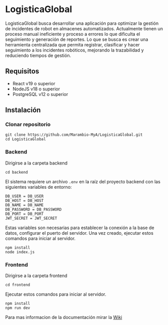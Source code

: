 # LogisticaGlobal

LogisticaGlobal busca desarrollar una aplicación para optimizar la gestión de incidentes de robot en almacenes automatizados. Actualmente tienen un proceso manual ineficiente y proceso a errores lo que dificulta el seguimiento y generación de reportes. Lo que se busca es crear una herramienta centralizada que permita registrar, clasificar y hacer seguimiento a los incidentes robóticos, mejorando la trazabilidad y reduciendo tiempos de gestión.

## Requisitos
- React 	v19 o superior
- NodeJS v18 o superior
- PostgreSQL v12 o superior

## Instalación
### Clonar repositorio
```
git clone https://github.com/Marambio-MyA/LogisticaGlobal.git
cd LogisticaGlobal
```
### Backend
Dirigirse a la carpeta backend
```
cd backend
```
El sistema requiere un archivo `.env` en la raíz del proyecto backend con las siguientes variables de entorno:
```
DB_USER = DB_USER
DB_HOST = DB_HOST
DB_NAME = DB_NAME
DB_PASSWORD = DB_PASSWORD
DB_PORT = DB_PORT
JWT_SECRET = JWT_SECRET
```

Estas variables son necesarias para establecer la conexión a la base de datos, configurar el puerto del servidor. Una vez creado, ejecutar estos comandos para iniciar al servidor.
```
npm install
node index.js
```
### Frontend

Dirigirse a la carpeta frontend
```
cd frontend
```

Ejecutar estos comandos para iniciar al servidor.
```
npm install
npm run dev
```

Para mas informacion de la documentación mirar la [Wiki](https://github.com/Marambio-MyA/LogisticaGlobal/wiki)

